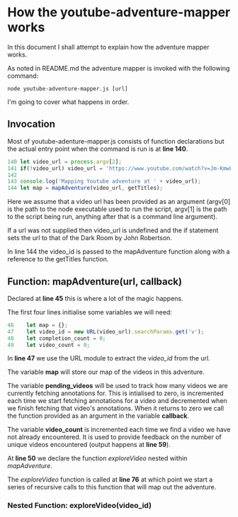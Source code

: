 # How the youtube-adventure-mapper works

In this document I shall attempt to explain how the adventure mapper works.

As noted in README.md the adventure mapper is invoked with the following command:

`node youtube-adventure-mapper.js [url]`

I'm going to cover what happens in order.

## Invocation

Most of youtube-adenture-mapper.js consists of function declarations but the actual entry point when the command is run is at **line 140**.

```javascript
140 let video_url = process.argv[2];
141 if(!video_url) video_url = 'https://www.youtube.com/watch?v=Jm-Kmw8pKXw&feature=youtu.be';
142
143 console.log('Mapping Youtube adventure at ' + video_url);
144 let map = mapAdventure(video_url, getTitles);
```

Here we assume that a video url has been provided as an argument (argv[0] is the path to the node executable used to run the script, argv[1] is the path to the script being run, anything after that is a command line argument).

If a url was not supplied then video_url is undefined and the if statement sets the url to that of the Dark Room by John Robertson.

In line 144 the video_id is passed to the mapAdventure function along with a reference to the getTitles function.

## Function: mapAdventure(url, callback)

Declared at **line 45** this is where a lot of the magic happens.

The first four lines initialise some variables we will need:

```javascript
46    let map = {};
47    let video_id = new URL(video_url).searchParams.get('v');
48    let completion_count = 0;
49    let video_count = 0;
```

In **line 47** we use the URL module to extract the *video_id* from the url.

The variable **map** will store our map of the videos in this adventure.

The variable **pending_videos** will be used to track how many videos we are currently fetching annotations for. This is intialised to zero, is incremented each time we start fetching annotations for a video and decremented when we finish fetching that video's annotations. When it returns to zero we call the function provided as an argument in the variable **callback**.

The variable **video_count** is incremented each time we find a video we have not already encountered. It is used to provide feedback on the number of unique videos encountered (output happens at **line 59**).

At **line 50** we declare the function *exploreVideo* nested within *mapAdventure*.

The *exploreVideo* function is called at **line 76** at which point we start a series of recursive calls to this function that will map out the adventure.

### Nested Function: exploreVideo(video_id)





